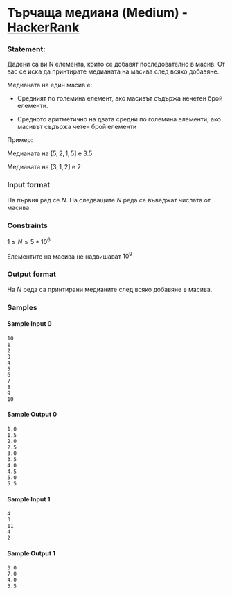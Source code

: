 # Търчаща медиана (Medium) - [HackerRank](<https://www.hackerrank.com/contests/sda-20232024-test-4/challenges/challenge-4442>)


### Statement:

Дадени са ви N елемента, които се добавят последователно в масив. От вас се иска да принтирате медианата на масива след всяко добавяне. 

Медианата на един масив е:

* Средният по големина елемент, ако масивът съдържа нечетен брой елементи.

* Средното аритметично на двата средни по големина елементи, ако масивът съдържа четен брой елементи

Пример: 

Медианата на $[5,2,1,5]$ e $3.5$

Медианата на $[3,1,2]$ e $2$


### Input format

На първия ред се $N$. На следващите $N$ реда се въведжат числата от масива.     


### Constraints

$1 \le N \le 5*10^6$

Елементите на масива не надвишават $10^9$

### Output format

На $N$ реда са принтирани медианите след всяко добавяне в масива.


### Samples


#### Sample Input 0
```
10
1
2
3
4
5
6
7
8
9
10
```

#### Sample Output 0
```
1.0
1.5
2.0
2.5
3.0
3.5
4.0
4.5
5.0
5.5
```

#### Sample Input 1
```
4
3
11
4
2
```

#### Sample Output 1
```
3.0
7.0
4.0
3.5
```
